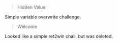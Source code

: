 > Hidden Value

Simple variable overwrite challenge.


> Welcome

Looked like a simple ret2win chall, but was deleted.
